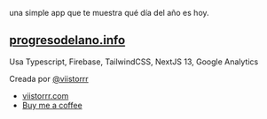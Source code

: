 una simple app que te muestra qué día del año es hoy. 
## [progresodelano.info](https://www.progresodelano.info) ##

Usa Typescript, Firebase, TailwindCSS, NextJS 13, Google Analytics

Creada por [@viistorrr](https://twitter.com/viistorrr)

- [viistorrr.com](https://www.viistorrr.com)
- [Buy me a coffee](https://www.buymeacoffee.com/viistorrr)
